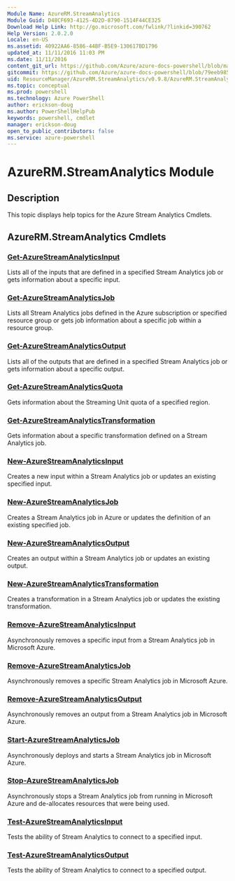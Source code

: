 ```yaml
---
Module Name: AzureRM.StreamAnalytics
Module Guid: D48CF693-4125-4D2D-8790-1514F44CE325
Download Help Link: http://go.microsoft.com/fwlink/?linkid=390762
Help Version: 2.0.2.0
Locale: en-US
ms.assetid: 40922AA6-8586-44BF-B5E9-130617BD1796
updated_at: 11/11/2016 11:03 PM
ms.date: 11/11/2016
content_git_url: https://github.com/Azure/azure-docs-powershell/blob/master/azureps-cmdlets-docs/ResourceManager/AzureRM.StreamAnalytics/v0.9.8/AzureRM.StreamAnalytics.md
gitcommit: https://github.com/Azure/azure-docs-powershell/blob/79eeb985ea480979357fb4695832a0c3d29a48bf/azureps-cmdlets-docs/ResourceManager/AzureRM.StreamAnalytics/v0.9.8/AzureRM.StreamAnalytics.md
uid: ResourceManager/AzureRM.StreamAnalytics/v0.9.8/AzureRM.StreamAnalytics.md
ms.topic: conceptual
ms.prod: powershell
ms.technology: Azure PowerShell
author: erickson-doug
ms.author: PowerShellHelpPub
keywords: powershell, cmdlet
manager: erickson-doug
open_to_public_contributors: false
ms.service: azure-powershell
---
```


# AzureRM.StreamAnalytics Module
## Description
This topic displays help topics for the Azure Stream Analytics Cmdlets.

## AzureRM.StreamAnalytics Cmdlets
### [Get-AzureStreamAnalyticsInput](./Get-AzureStreamAnalyticsInput.md)
Lists all of the inputs that are defined in a specified Stream Analytics job or gets information about a specific input.


### [Get-AzureStreamAnalyticsJob](./Get-AzureStreamAnalyticsJob.md)
Lists all Stream Analytics jobs defined in the Azure subscription or specified resource group or gets job information about a specific job within a resource group.


### [Get-AzureStreamAnalyticsOutput](./Get-AzureStreamAnalyticsOutput.md)
Lists all of the outputs that are defined in a specified Stream Analytics job or gets information about a specific output.


### [Get-AzureStreamAnalyticsQuota](./Get-AzureStreamAnalyticsQuota.md)
Gets information about the Streaming Unit quota of a specified region.


### [Get-AzureStreamAnalyticsTransformation](./Get-AzureStreamAnalyticsTransformation.md)
Gets information about a specific transformation defined on a Stream Analytics job.


### [New-AzureStreamAnalyticsInput](./New-AzureStreamAnalyticsInput.md)
Creates a new input within a Stream Analytics job or updates an existing specified input.


### [New-AzureStreamAnalyticsJob](./New-AzureStreamAnalyticsJob.md)
Creates a Stream Analytics job in Azure or updates the definition of an existing specified job.


### [New-AzureStreamAnalyticsOutput](./New-AzureStreamAnalyticsOutput.md)
Creates an output within a Stream Analytics job or updates an existing output.


### [New-AzureStreamAnalyticsTransformation](./New-AzureStreamAnalyticsTransformation.md)
Creates a transformation in a Stream Analytics job or updates the existing transformation.


### [Remove-AzureStreamAnalyticsInput](./Remove-AzureStreamAnalyticsInput.md)
Asynchronously removes a specific input from a Stream Analytics job in Microsoft Azure.


### [Remove-AzureStreamAnalyticsJob](./Remove-AzureStreamAnalyticsJob.md)
Asynchronously removes a specific Stream Analytics job in Microsoft Azure.


### [Remove-AzureStreamAnalyticsOutput](./Remove-AzureStreamAnalyticsOutput.md)
Asynchronously removes an output from a Stream Analytics job in Microsoft Azure.


### [Start-AzureStreamAnalyticsJob](./Start-AzureStreamAnalyticsJob.md)
Asynchronously deploys and starts a Stream Analytics job in Microsoft Azure.


### [Stop-AzureStreamAnalyticsJob](./Stop-AzureStreamAnalyticsJob.md)
Asynchronously stops a Stream Analytics job from running in Microsoft Azure and de-allocates resources that were being used.


### [Test-AzureStreamAnalyticsInput](./Test-AzureStreamAnalyticsInput.md)
Tests the ability of Stream Analytics to connect to a specified input.


### [Test-AzureStreamAnalyticsOutput](./Test-AzureStreamAnalyticsOutput.md)
Tests the ability of Stream Analytics to connect to a specified output.



